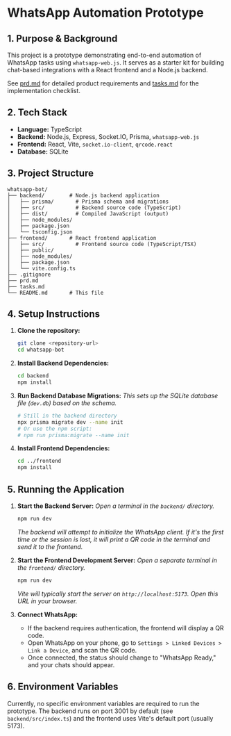 # WhatsApp Automation Prototype

## 1. Purpose & Background

This project is a prototype demonstrating end-to-end automation of WhatsApp tasks using `whatsapp-web.js`. It serves as a starter kit for building chat-based integrations with a React frontend and a Node.js backend.

See [prd.md](./prd.md) for detailed product requirements and [tasks.md](./tasks.md) for the implementation checklist.

## 2. Tech Stack

*   **Language:** TypeScript
*   **Backend:** Node.js, Express, Socket.IO, Prisma, `whatsapp-web.js`
*   **Frontend:** React, Vite, `socket.io-client`, `qrcode.react`
*   **Database:** SQLite

## 3. Project Structure

```
whatsapp-bot/
├── backend/        # Node.js backend application
│   ├── prisma/       # Prisma schema and migrations
│   ├── src/          # Backend source code (TypeScript)
│   ├── dist/         # Compiled JavaScript (output)
│   ├── node_modules/
│   ├── package.json
│   └── tsconfig.json
├── frontend/       # React frontend application
│   ├── src/          # Frontend source code (TypeScript/TSX)
│   ├── public/
│   ├── node_modules/
│   ├── package.json
│   └── vite.config.ts
├── .gitignore
├── prd.md
├── tasks.md
└── README.md       # This file
```

## 4. Setup Instructions

1.  **Clone the repository:**
    ```bash
    git clone <repository-url>
    cd whatsapp-bot
    ```
2.  **Install Backend Dependencies:**
    ```bash
    cd backend
    npm install
    ```
3.  **Run Backend Database Migrations:**
    *This sets up the SQLite database file (`dev.db`) based on the schema.*
    ```bash
    # Still in the backend directory
    npx prisma migrate dev --name init 
    # Or use the npm script:
    # npm run prisma:migrate --name init
    ```
4.  **Install Frontend Dependencies:**
    ```bash
    cd ../frontend 
    npm install
    ```

## 5. Running the Application

1.  **Start the Backend Server:**
    *Open a terminal in the `backend/` directory.*
    ```bash
    npm run dev 
    ```
    *The backend will attempt to initialize the WhatsApp client. If it's the first time or the session is lost, it will print a QR code in the terminal and send it to the frontend.* 

2.  **Start the Frontend Development Server:**
    *Open a separate terminal in the `frontend/` directory.*
    ```bash
    npm run dev
    ```
    *Vite will typically start the server on `http://localhost:5173`. Open this URL in your browser.*

3.  **Connect WhatsApp:**
    *   If the backend requires authentication, the frontend will display a QR code.
    *   Open WhatsApp on your phone, go to `Settings > Linked Devices > Link a Device`, and scan the QR code.
    *   Once connected, the status should change to "WhatsApp Ready," and your chats should appear.

## 6. Environment Variables

Currently, no specific environment variables are required to run the prototype. The backend runs on port 3001 by default (see `backend/src/index.ts`) and the frontend uses Vite's default port (usually 5173).
